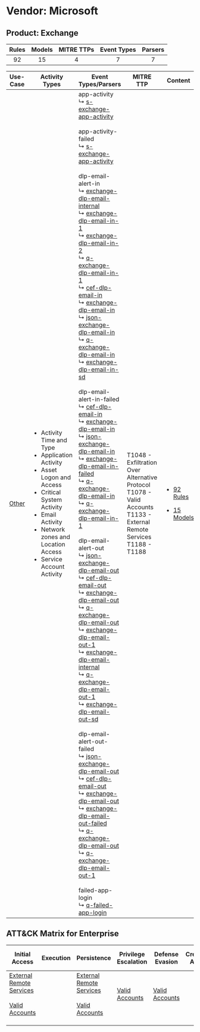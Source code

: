 Vendor: Microsoft
=================
Product: Exchange
-----------------
| Rules | Models | MITRE TTPs | Event Types | Parsers |
|:-----:|:------:|:----------:|:-----------:|:-------:|
|  92   |   15   |     4      |      7      |    7    |

|                Use-Case                | Activity Types                                                                                                                                                                                                                           | Event Types/Parsers                                                                                                                                                                                                                                                                                                                                                                                                                                                                                                                                                                                                                                                                                                                                                                                                                                                                                                                                                                                                                                                                                                                                                                                                                                                                                                                                                                                                                                                                                                                                                                                                                                                                                                                                                                                                                                                                                                                                                                                                                                                                                                                                                                                                                                                                                                                                                                                                                                                                                                                                                                                                                                                                                                                                                                                                                                                                                                                                        | MITRE TTP                                                                                                                         | Content                                                                                               |
|:--------------------------------------:| ---------------------------------------------------------------------------------------------------------------------------------------------------------------------------------------------------------------------------------------- | ---------------------------------------------------------------------------------------------------------------------------------------------------------------------------------------------------------------------------------------------------------------------------------------------------------------------------------------------------------------------------------------------------------------------------------------------------------------------------------------------------------------------------------------------------------------------------------------------------------------------------------------------------------------------------------------------------------------------------------------------------------------------------------------------------------------------------------------------------------------------------------------------------------------------------------------------------------------------------------------------------------------------------------------------------------------------------------------------------------------------------------------------------------------------------------------------------------------------------------------------------------------------------------------------------------------------------------------------------------------------------------------------------------------------------------------------------------------------------------------------------------------------------------------------------------------------------------------------------------------------------------------------------------------------------------------------------------------------------------------------------------------------------------------------------------------------------------------------------------------------------------------------------------------------------------------------------------------------------------------------------------------------------------------------------------------------------------------------------------------------------------------------------------------------------------------------------------------------------------------------------------------------------------------------------------------------------------------------------------------------------------------------------------------------------------------------------------------------------------------------------------------------------------------------------------------------------------------------------------------------------------------------------------------------------------------------------------------------------------------------------------------------------------------------------------------------------------------------------------------------------------------------------------------------------------------------------------- | --------------------------------------------------------------------------------------------------------------------------------- | ----------------------------------------------------------------------------------------------------- |
| [Other](../../../UseCases/uc_other.md) | <ul><li>Activity Time  and Type</li><li>Application Activity</li><li>Asset Logon and Access</li><li>Critical System Activity</li><li>Email Activity</li><li>Network zones and Location Access</li><li>Service Account Activity</li></ul> |  app-activity<br> ↳ [s-exchange-app-activity](Parsers/parserContent_s-exchange-app-activity.md)<br><br> app-activity-failed<br> ↳ [s-exchange-app-activity](Parsers/parserContent_s-exchange-app-activity.md)<br><br> dlp-email-alert-in<br> ↳ [exchange-dlp-email-internal](Parsers/parserContent_exchange-dlp-email-internal.md)<br> ↳ [exchange-dlp-email-in-1](Parsers/parserContent_exchange-dlp-email-in-1.md)<br> ↳ [exchange-dlp-email-in-2](Parsers/parserContent_exchange-dlp-email-in-2.md)<br> ↳ [q-exchange-dlp-email-in-1](Parsers/parserContent_q-exchange-dlp-email-in-1.md)<br> ↳ [cef-dlp-email-in](Parsers/parserContent_cef-dlp-email-in.md)<br> ↳ [exchange-dlp-email-in](Parsers/parserContent_exchange-dlp-email-in.md)<br> ↳ [json-exchange-dlp-email-in](Parsers/parserContent_json-exchange-dlp-email-in.md)<br> ↳ [q-exchange-dlp-email-in](Parsers/parserContent_q-exchange-dlp-email-in.md)<br> ↳ [exchange-dlp-email-in-sd](Parsers/parserContent_exchange-dlp-email-in-sd.md)<br><br> dlp-email-alert-in-failed<br> ↳ [cef-dlp-email-in](Parsers/parserContent_cef-dlp-email-in.md)<br> ↳ [exchange-dlp-email-in](Parsers/parserContent_exchange-dlp-email-in.md)<br> ↳ [json-exchange-dlp-email-in](Parsers/parserContent_json-exchange-dlp-email-in.md)<br> ↳ [exchange-dlp-email-in-failed](Parsers/parserContent_exchange-dlp-email-in-failed.md)<br> ↳ [q-exchange-dlp-email-in](Parsers/parserContent_q-exchange-dlp-email-in.md)<br> ↳ [q-exchange-dlp-email-in-1](Parsers/parserContent_q-exchange-dlp-email-in-1.md)<br><br> dlp-email-alert-out<br> ↳ [json-exchange-dlp-email-out](Parsers/parserContent_json-exchange-dlp-email-out.md)<br> ↳ [cef-dlp-email-out](Parsers/parserContent_cef-dlp-email-out.md)<br> ↳ [exchange-dlp-email-out](Parsers/parserContent_exchange-dlp-email-out.md)<br> ↳ [q-exchange-dlp-email-out](Parsers/parserContent_q-exchange-dlp-email-out.md)<br> ↳ [exchange-dlp-email-out-1](Parsers/parserContent_exchange-dlp-email-out-1.md)<br> ↳ [exchange-dlp-email-internal](Parsers/parserContent_exchange-dlp-email-internal.md)<br> ↳ [q-exchange-dlp-email-out-1](Parsers/parserContent_q-exchange-dlp-email-out-1.md)<br> ↳ [exchange-dlp-email-out-sd](Parsers/parserContent_exchange-dlp-email-out-sd.md)<br><br> dlp-email-alert-out-failed<br> ↳ [json-exchange-dlp-email-out](Parsers/parserContent_json-exchange-dlp-email-out.md)<br> ↳ [cef-dlp-email-out](Parsers/parserContent_cef-dlp-email-out.md)<br> ↳ [exchange-dlp-email-out](Parsers/parserContent_exchange-dlp-email-out.md)<br> ↳ [exchange-dlp-email-out-failed](Parsers/parserContent_exchange-dlp-email-out-failed.md)<br> ↳ [q-exchange-dlp-email-out](Parsers/parserContent_q-exchange-dlp-email-out.md)<br> ↳ [q-exchange-dlp-email-out-1](Parsers/parserContent_q-exchange-dlp-email-out-1.md)<br><br> failed-app-login<br> ↳ [q-failed-app-login](Parsers/parserContent_q-failed-app-login.md)<br> | T1048 - Exfiltration Over Alternative Protocol<br>T1078 - Valid Accounts<br>T1133 - External Remote Services<br>T1188 - T1188<br> | [<ul><li>92 Rules</li></ul><ul><li>15 Models</li></ul>](Rules_Models/r_m_microsoft_exchange_Other.md) |

ATT&CK Matrix for Enterprise
----------------------------
| Initial Access                                                                                                                                   | Execution | Persistence                                                                                                                                      | Privilege Escalation                                                | Defense Evasion                                                     | Credential Access | Discovery | Lateral Movement | Collection | Command and Control | Exfiltration                                                                                | Impact |
| ------------------------------------------------------------------------------------------------------------------------------------------------ | --------- | ------------------------------------------------------------------------------------------------------------------------------------------------ | ------------------------------------------------------------------- | ------------------------------------------------------------------- | ----------------- | --------- | ---------------- | ---------- | ------------------- | ------------------------------------------------------------------------------------------- | ------ |
| [External Remote Services](https://attack.mitre.org/techniques/T1133)<br><br>[Valid Accounts](https://attack.mitre.org/techniques/T1078)<br><br> |           | [External Remote Services](https://attack.mitre.org/techniques/T1133)<br><br>[Valid Accounts](https://attack.mitre.org/techniques/T1078)<br><br> | [Valid Accounts](https://attack.mitre.org/techniques/T1078)<br><br> | [Valid Accounts](https://attack.mitre.org/techniques/T1078)<br><br> |                   |           |                  |            |                     | [Exfiltration Over Alternative Protocol](https://attack.mitre.org/techniques/T1048)<br><br> |        |